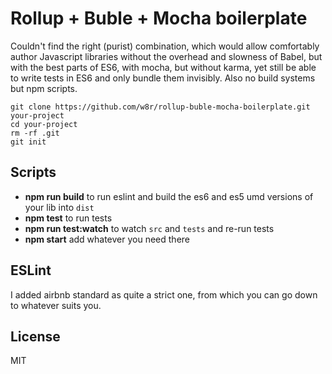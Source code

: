 # Rollup + Buble + Mocha boilerplate

Couldn't find the right (purist) combination, which would allow comfortably author
Javascript libraries without the overhead and slowness of Babel, but with
the best parts of ES6, with mocha, but without karma, yet still be able to write
tests in ES6 and only bundle them invisibly. Also no build systems but npm scripts.

```
git clone https://github.com/w8r/rollup-buble-mocha-boilerplate.git your-project
cd your-project
rm -rf .git
git init
```

## Scripts

* **npm run build** to run eslint and build the es6 and es5 umd versions of your lib into `dist`
* **npm test** to run tests
* **npm run test:watch** to watch `src` and `tests` and re-run tests
* **npm start** add whatever you need there

## ESLint

I added airbnb standard as quite a strict one, from which you can go down to
whatever suits you.

## License

MIT
